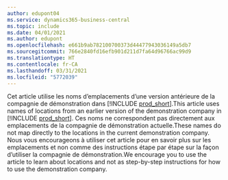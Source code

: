 ```yaml
---
author: edupont04
ms.service: dynamics365-business-central
ms.topic: include
ms.date: 04/01/2021
ms.author: edupont
ms.openlocfilehash: e661b9ab782100700373d44477943036149a5db7
ms.sourcegitcommit: 766e2840fd16efb901d211d7fa64d96766ac99d9
ms.translationtype: HT
ms.contentlocale: fr-CA
ms.lasthandoff: 03/31/2021
ms.locfileid: "5772039"
---
```

<span data-ttu-id="e3c8a-101">Cet article utilise les noms d’emplacements d’une version antérieure de la compagnie de démonstration dans [!INCLUDE [prod_short](prod_short.md)].</span><span class="sxs-lookup"><span data-stu-id="e3c8a-101">This article uses names of locations from an earlier version of the demonstration company in [!INCLUDE [prod_short](prod_short.md)].</span></span> <span data-ttu-id="e3c8a-102">Ces noms ne correspondent pas directement aux emplacements de la compagnie de démonstration actuelle.</span><span class="sxs-lookup"><span data-stu-id="e3c8a-102">These names do not map directly to the locations in the current demonstration company.</span></span> <span data-ttu-id="e3c8a-103">Nous vous encourageons à utiliser cet article pour en savoir plus sur les emplacements et non comme des instructions étape par étape sur la façon d’utiliser la compagnie de démonstration.</span><span class="sxs-lookup"><span data-stu-id="e3c8a-103">We encourage you to use the article to learn about locations and not as step-by-step instructions for how to use the demonstration company.</span></span>